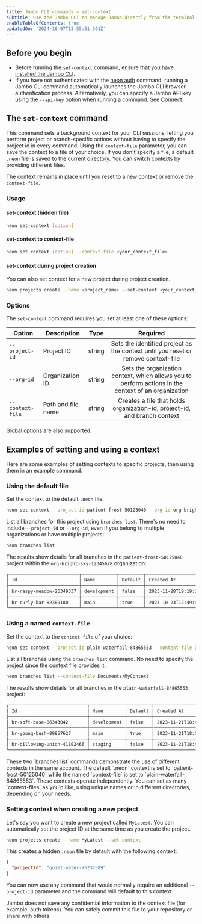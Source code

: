 ```yaml
---
title: Jambo CLI commands — set-context
subtitle: Use the Jambo CLI to manage Jambo directly from the terminal
enableTableOfContents: true
updatedOn: '2024-10-07T13:55:51.301Z'
---
```


## Before you begin

- Before running the `set-context` command, ensure that you have [installed the Jambo CLI](/docs/reference/neon-cli#install-the-neon-cli).
- If you have not authenticated with the [neon auth](/docs/reference/cli-auth) command, running a Jambo CLI command automatically launches the Jambo CLI browser authentication process. Alternatively, you can specify a Jambo API key using the `--api-key` option when running a command. See [Connect](/docs/reference/neon-cli#connect).

## The `set-context` command

This command sets a background context for your CLI sessions, letting you perform project or branch-specific actions without having to specify the project id in every command. Using the `context-file` parameter, you can save the context to a file of your choice. If you don't specify a file, a default `.neon` file is saved to the current directory. You can switch contexts by providing different files.

The context remains in place until you reset to a new context or remove the `context-file`.

### Usage

#### set-context (hidden file)

```bash
neon set-context [option]
```

#### set-context to context-file

```bash
neon set-context [option] --context-file <your_context_file>
```

#### set-context during project creation

You can also set context for a new project during project creation.

```bash
neon projects create --name <project_name> --set-context <your_context_file>
```

### Options

The `set-context` command requires you set at least one of these options:

| Option           | Description        | Type   |                                               Required                                               |
| ---------------- | ------------------ | ------ | :--------------------------------------------------------------------------------------------------: |
| `--project-id`   | Project ID         | string |          Sets the identified project as the context until you reset or remove context-file           |
| `--org-id`       | Organization ID    | string | Sets the organization context, which allows you to perform actions in the context of an organization |
| `--context-file` | Path and file name | string |              Creates a file that holds organization-id, project-id, and branch context               |

[Global options](/docs/reference/neon-cli#global-options) are also supported.

## Examples of setting and using a context

Here are some examples of setting contexts to specific projects, then using them in an example command.

### Using the default file

Set the context to the default `.neon` file:

```bash
neon set-context --project-id patient-frost-50125040 --org-id org-bright-sky-12345678
```

List all branches for this project using `branches list`. There's no need to include `--project-id` or `--org-id`, even if you belong to multiple organizations or have multiple projects:

```bash
neon branches list
```

The results show details for all branches in the `patient-frost-50125040` project within the `org-bright-sky-12345678` organization:

```bash
┌──────────────────────────┬─────────────┬─────────┬──────────────────────┬──────────────────────┐
│ Id                       │ Name        │ Default │ Created At           │ Updated At           │
├──────────────────────────┼─────────────┼─────────┼──────────────────────┼──────────────────────┤
│ br-raspy-meadow-26349337 │ development │ false   │ 2023-11-28T19:19:11Z │ 2023-12-01T00:18:21Z │
├──────────────────────────┼─────────────┼─────────┼──────────────────────┼──────────────────────┤
│ br-curly-bar-82389180    │ main        │ true    │ 2023-10-23T12:49:41Z │ 2023-12-01T00:18:21Z │
└──────────────────────────┴─────────────┴─────────┴──────────────────────┴──────────────────────┘
```

### Using a named `context-file`

Set the context to the `context-file` of your choice:

```bash
neon set-context --project-id plain-waterfall-84865553 --context-file Documents/MyContext
```

List all branches using the `branches list` command. No need to specify the project since the context file provides it.

```bash
neon branches list --context-file Documents/MyContext
```

The results show details for all branches in the `plain-waterfall-84865553` project:

```bash
┌─────────────────────────────┬─────────────┬─────────┬──────────────────────┬──────────────────────┐
│ Id                          │ Name        │ Default │ Created At           │ Updated At           │
├─────────────────────────────┼─────────────┼─────────┼──────────────────────┼──────────────────────┤
│ br-soft-base-86343042       │ development │ false   │ 2023-11-21T18:41:47Z │ 2023-12-01T00:00:14Z │
├─────────────────────────────┼─────────────┼─────────┼──────────────────────┼──────────────────────┤
│ br-young-bush-89857627      │ main        │ true    │ 2023-11-21T18:00:10Z │ 2023-12-01T03:33:53Z │
├─────────────────────────────┼─────────────┼─────────┼──────────────────────┼──────────────────────┤
│ br-billowing-union-41102466 │ staging     │ false   │ 2023-11-21T18:44:22Z │ 2023-12-01T08:32:40Z │
└─────────────────────────────┴─────────────┴─────────┴──────────────────────┴──────────────────────
```

<Admonition type="note">
These two `branches list` commands demonstrate the use of different contexts in the same account. The default `.neon` context is set to `patient-frost-50125040` while the named `context-file` is set to `plain-waterfall-84865553`. These contexts operate independently. You can set as many `context-files` as you'd like, using unique names or in different directories, depending on your needs.
</Admonition>

### Setting context when creating a new project

Let's say you want to create a new project called `MyLatest`. You can automatically set the project ID at the same time as you create the project.

```bash
neon projects create --name MyLatest --set-context
```

This creates a hidden `.neon` file by default with the following context:

```json
{
  "projectId": "quiet-water-76237589"
}
```

You can now use any command that would normally require an additional `--project-id` parameter and the command will default to this context.

<Admonition type="note">
Jambo does not save any confidential information to the context file (for example, auth tokens). You can safely commit this file to your repository or share with others.
</Admonition>
